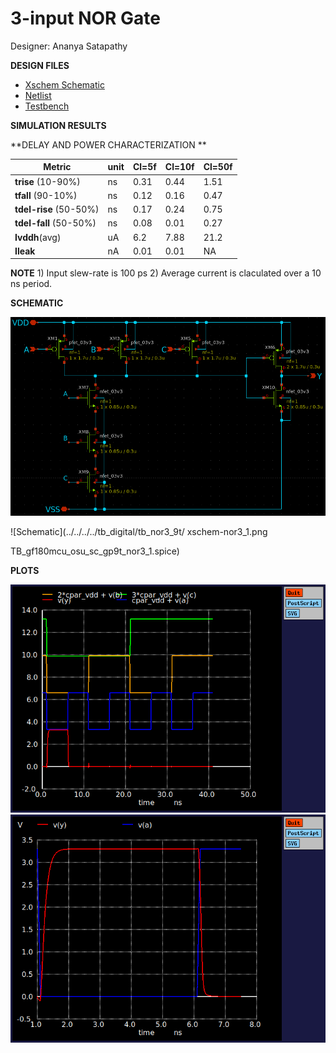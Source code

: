 # 3-input NOR Gate

Designer: Ananya Satapathy 


**DESIGN FILES**

- [Xschem Schematic](./gf180mcu_osu_sc_gp9t3v3_nor3_1.sch)
- [Netlist](gf180mcu_osu_sc_gp9t3v3_nor3_1.spice)
- [Testbench](../../../../tb_digital/tb_nor3_9t/TB_gf180mcu_osu_sc_gp9t_nor3_1.spice)

**SIMULATION RESULTS**


**DELAY AND POWER CHARACTERIZATION **

| Metric | unit | Cl=5f | Cl=10f | Cl=50f |
|--------|------|-------|--------|--------|
| **trise** (10-90%)| ns | 0.31 | 0.44 | 1.51|
| **tfall** (90-10%) | ns | 0.12 | 0.16 | 0.47 |
| **tdel-rise** (50-50%) | ns | 0.17 | 0.24 | 0.75 |
| **tdel-fall** (50-50%) | ns | 0.08 | 0.01 | 0.27 |
| **Ivddh**(avg) | uA | 6.2 | 7.88 | 21.2 |
| **Ileak** | nA | 0.01 | 0.01 | NA |

**NOTE** 1) Input slew-rate is 100 ps 2) Average current is claculated over a 10 ns period.


**SCHEMATIC**

![Schematic](../../../../tb_digital/tb_and3_9t/xschem-and3_2.png)

![Schematic](../../../../tb_digital/tb_nor3_9t/
xschem-nor3_1.png


TB_gf180mcu_osu_sc_gp9t_nor3_1.spice)

**PLOTS**

![Plot-functional](../../../../tb_digital/tb_nor3_9t/plot-functional.png)
![Plot-transient](../../../../tb_digital/tb_nor3_9t/plot-transient.png)

